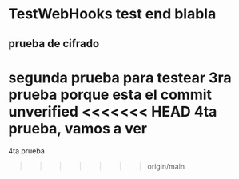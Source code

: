 # TestWebHooks test end blabla
## prueba de cifrado
segunda prueba para testear
3ra prueba porque esta el commit unverified
<<<<<<< HEAD
4ta prueba, vamos a ver
=======
4ta prueba
>>>>>>> origin/main
